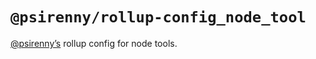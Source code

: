 # `@psirenny/rollup-config_node_tool`

[@psirenny’s](https://github.com/psirenny) rollup config for node tools.
